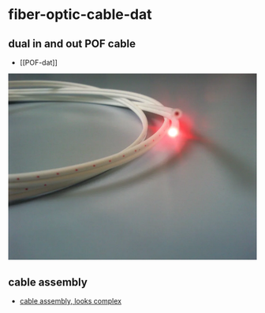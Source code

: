 
# fiber-optic-cable-dat

## dual in and out POF cable 

- [[POF-dat]]

![](2025-04-21-15-53-41.png)



## cable assembly 

- [cable assembly, looks complex ](https://www.youtube.com/shorts/w1MxLufzwF4) 